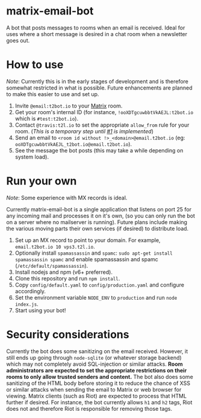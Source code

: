 # matrix-email-bot
A bot that posts messages to rooms when an email is received. Ideal for uses where a short message is desired in a chat room when a newsletter goes out.

# How to use

*Note*: Currently this is in the early stages of development and is therefore somewhat restricted in what is possible. Future enhancements are planned to make this easier to use and set up.

1. Invite `@email:t2bot.io` to your [Matrix](https://matrix.org) room.
2. Get your room's internal ID (for instance, `!ooXDTgcuwbbtVkAEJL:t2bot.io` which is `#test:t2bot.io`).
3. Contact `@travis:t2l.io` to set the appropriate `allow_from` rule for your room. (*This is a temporary step until [#1](https://github.com/turt2live/matrix-email-bot/issues/1) is implemented*)
4. Send an email to `<room id without !>_<domain>@email.t2bot.io` (eg: `ooXDTgcuwbbtVkAEJL_t2bot.io@email.t2bot.io`).
5. See the message the bot posts (this may take a while depending on system load).

# Run your own

*Note*: Some experience with MX records is ideal.

Currently matrix-email-bot is a single application that listens on port 25 for any incoming mail and processes it on it's own, (so you can only run the bot on a server where no mailserver is running). Future plans include making the various moving parts their own services (if desired) to distribute load.

1. Set up an MX record to point to your domain. For example, `email.t2bot.io 10 vps3.t2l.io`.
2. Optionally install `spamassassin` and `spamc`: `sudo apt-get install spamassassin spamc` and enable spamassassin and spamc (`/etc/default/spamassassin`).
4. Install nodejs and npm (v6+ preferred).
5. Clone this repository and run `npm install`.
6. Copy `config/default.yaml` to `config/production.yaml` and configure accordingly.
7. Set the environment variable `NODE_ENV` to `production` and run `node index.js`.
8. Start using your bot!

# Security considerations

Currently the bot does some sanitizing on the email received. However, it still ends up going through `node-sqlite` (or whatever storage backend) which may not completely avoid SQL-injection or similar attacks. **Room administrators are expected to set the appropriate restrictions on their rooms to only allow trusted senders and content.** The bot also does some sanitizing of the HTML body before storing it to reduce the chance of XSS or similar attacks when sending the email to Matrix or web browser for viewing. Matrix clients (such as Riot) are expected to process that HTML further if desired. For instance, the bot currently allows `h1` and `h2` tags, Riot does not and therefore Riot is responsible for removing those tags.
